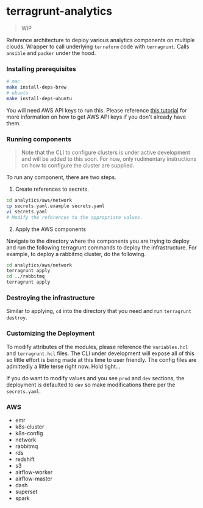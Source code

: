 # terragrunt-analytics

> WIP

Reference architecture to deploy various analytics components on multiple clouds. Wrapper to call 
underlying `terraform` code with `terragrunt`.  Calls `ansible` and `packer` under the hood. 

### Installing prerequisites 

```bash
# mac 
make install-deps-brew
# ubuntu 
make install-deps-ubuntu 
```

You will need AWS API keys to run this.  Please reference [this tutorial](https://www.notion.so/insightx/AWS-Keys-Tutorial-175fa12e9b5b43509235a97fca275653) 
for more information on how to get AWS API keys if you don't already have them. 

### Running components 

> Note that the CLI to configure clusters is under active development and will be added to this soon. 
> For now, only rudimentary instructions on how to configure the cluster are supplied. 

To run any component, there are two steps. 

1. Create references to secrets. 

```bash
cd analytics/aws/network 
cp secrets.yaml.example secrets.yaml
vi secrets.yaml 
# Modify the references to the appropriate values. 
```

2. Apply the AWS components 

Navigate to the directory where the components you are trying to deploy and run the following 
terragrunt commands to deploy the infrastructure. For example, to deploy a rabbitmq cluster, do the following.  

```bash
cd analytics/aws/network 
terragrunt apply 
cd ../rabbitmq
terragrunt apply 
```

### Destroying the infrastructure 

Similar to applying, `cd` into the directory that you need and run `terragrunt destroy`. 

### Customizing the Deployment 

To modify attributes of the modules, please reference the `variables.hcl` and `terragrunt.hcl` files.  The CLI under 
development will expose all of this so little effort is being made at this time to user friendly. The config files are 
admittedly a little terse right now.  Hold tight...

If you do want to modify values and you see `prod` and `dev` sections, the deployment is defaulted to `dev` 
so make modifications there per the `secrets.yaml`. 

### AWS 

- emr
- k8s-cluster
- k8s-config
- network
- rabbitmq
- rds
- redshift
- s3
- airflow-worker
- airflow-master
- dash
- superset
- spark
